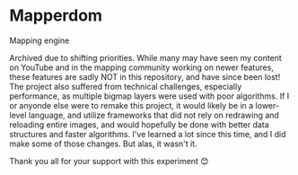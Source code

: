 # Mapperdom
Mapping engine

Archived due to shifting priorities. While many may have seen my content on YouTube and in the mapping community working on newer features, these features are sadly NOT in this repository, and have since been lost!
The project also suffered from technical challenges, especially performance, as multiple bigmap layers were used with poor algorithms. If I or anyonde else were to remake this project, it would likely be in a lower-level language, and utilize frameworks that did not rely on redrawing and reloading entire images, and would hopefully be done with better data structures and faster algorithms. I've learned a lot since this time, and I did make some of those changes. But alas, it wasn't it.

Thank you all for your support with this experiment 😊
